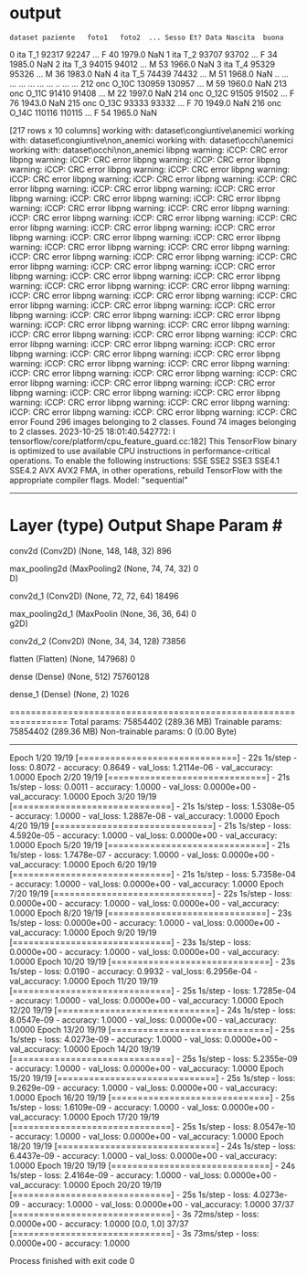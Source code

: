 # output
    dataset paziente   foto1   foto2  ... Sesso Et? Data Nascita  buona
0       ita      T_1   92317   92247  ...     F  40       1979.0    NaN
1       ita      T_2   93707   93702  ...     F  34       1985.0    NaN
2       ita      T_3   94015   94012  ...     M  53       1966.0    NaN
3       ita      T_4   95329   95326  ...     M  36       1983.0    NaN
4       ita      T_5   74439   74432  ...     M  51       1968.0    NaN
..      ...      ...     ...     ...  ...   ...  ..          ...    ...
212     onc    O_10C  130959  130957  ...     M  59       1960.0    NaN
213     onc    O_11C   91410   91408  ...     M  22       1997.0    NaN
214     onc    O_12C   91505   91502  ...     F  76       1943.0    NaN
215     onc    O_13C   93333   93332  ...     F  70       1949.0    NaN
216     onc    O_14C  110116  110115  ...     F  54       1965.0    NaN

[217 rows x 10 columns]
working with: dataset\congiuntive\anemici
working with: dataset\congiuntive\non_anemici
working with: dataset\occhi\anemici
working with: dataset\occhi\non_anemici
libpng warning: iCCP: CRC error
libpng warning: iCCP: CRC error
libpng warning: iCCP: CRC error
libpng warning: iCCP: CRC error
libpng warning: iCCP: CRC error
libpng warning: iCCP: CRC error
libpng warning: iCCP: CRC error
libpng warning: iCCP: CRC error
libpng warning: iCCP: CRC error
libpng warning: iCCP: CRC error
libpng warning: iCCP: CRC error
libpng warning: iCCP: CRC error
libpng warning: iCCP: CRC error
libpng warning: iCCP: CRC error
libpng warning: iCCP: CRC error
libpng warning: iCCP: CRC error
libpng warning: iCCP: CRC error
libpng warning: iCCP: CRC error
libpng warning: iCCP: CRC error
libpng warning: iCCP: CRC error
libpng warning: iCCP: CRC error
libpng warning: iCCP: CRC error
libpng warning: iCCP: CRC error
libpng warning: iCCP: CRC error
libpng warning: iCCP: CRC error
libpng warning: iCCP: CRC error
libpng warning: iCCP: CRC error
libpng warning: iCCP: CRC error
libpng warning: iCCP: CRC error
libpng warning: iCCP: CRC error
libpng warning: iCCP: CRC error
libpng warning: iCCP: CRC error
libpng warning: iCCP: CRC error
libpng warning: iCCP: CRC error
libpng warning: iCCP: CRC error
libpng warning: iCCP: CRC error
libpng warning: iCCP: CRC error
libpng warning: iCCP: CRC error
libpng warning: iCCP: CRC error
libpng warning: iCCP: CRC error
libpng warning: iCCP: CRC error
libpng warning: iCCP: CRC error
libpng warning: iCCP: CRC error
libpng warning: iCCP: CRC error
libpng warning: iCCP: CRC error
libpng warning: iCCP: CRC error
libpng warning: iCCP: CRC error
libpng warning: iCCP: CRC error
libpng warning: iCCP: CRC error
libpng warning: iCCP: CRC error
libpng warning: iCCP: CRC error
libpng warning: iCCP: CRC error
libpng warning: iCCP: CRC error
libpng warning: iCCP: CRC error
libpng warning: iCCP: CRC error
libpng warning: iCCP: CRC error
libpng warning: iCCP: CRC error
libpng warning: iCCP: CRC error
libpng warning: iCCP: CRC error
libpng warning: iCCP: CRC error
libpng warning: iCCP: CRC error
libpng warning: iCCP: CRC error
Found 296 images belonging to 2 classes.
Found 74 images belonging to 2 classes.
2023-10-25 18:01:40.542772: I tensorflow/core/platform/cpu_feature_guard.cc:182] This TensorFlow binary is optimized to use available CPU instructions in performance-critical operations.
To enable the following instructions: SSE SSE2 SSE3 SSE4.1 SSE4.2 AVX AVX2 FMA, in other operations, rebuild TensorFlow with the appropriate compiler flags.
Model: "sequential"
_________________________________________________________________
 Layer (type)                Output Shape              Param #   
=================================================================
 conv2d (Conv2D)             (None, 148, 148, 32)      896       
                                                                 
 max_pooling2d (MaxPooling2  (None, 74, 74, 32)        0         
 D)                                                              
                                                                 
 conv2d_1 (Conv2D)           (None, 72, 72, 64)        18496     
                                                                 
 max_pooling2d_1 (MaxPoolin  (None, 36, 36, 64)        0         
 g2D)                                                            
                                                                 
 conv2d_2 (Conv2D)           (None, 34, 34, 128)       73856     
                                                                 
 flatten (Flatten)           (None, 147968)            0         
                                                                 
 dense (Dense)               (None, 512)               75760128  
                                                                 
 dense_1 (Dense)             (None, 2)                 1026      
                                                                 
=================================================================
Total params: 75854402 (289.36 MB)
Trainable params: 75854402 (289.36 MB)
Non-trainable params: 0 (0.00 Byte)
_________________________________________________________________
Epoch 1/20
19/19 [==============================] - 22s 1s/step - loss: 0.8072 - accuracy: 0.8649 - val_loss: 1.2114e-06 - val_accuracy: 1.0000
Epoch 2/20
19/19 [==============================] - 21s 1s/step - loss: 0.0011 - accuracy: 1.0000 - val_loss: 0.0000e+00 - val_accuracy: 1.0000
Epoch 3/20
19/19 [==============================] - 21s 1s/step - loss: 1.5308e-05 - accuracy: 1.0000 - val_loss: 1.2887e-08 - val_accuracy: 1.0000
Epoch 4/20
19/19 [==============================] - 21s 1s/step - loss: 4.5920e-05 - accuracy: 1.0000 - val_loss: 0.0000e+00 - val_accuracy: 1.0000
Epoch 5/20
19/19 [==============================] - 21s 1s/step - loss: 1.7478e-07 - accuracy: 1.0000 - val_loss: 0.0000e+00 - val_accuracy: 1.0000
Epoch 6/20
19/19 [==============================] - 21s 1s/step - loss: 5.7358e-04 - accuracy: 1.0000 - val_loss: 0.0000e+00 - val_accuracy: 1.0000
Epoch 7/20
19/19 [==============================] - 22s 1s/step - loss: 0.0000e+00 - accuracy: 1.0000 - val_loss: 0.0000e+00 - val_accuracy: 1.0000
Epoch 8/20
19/19 [==============================] - 23s 1s/step - loss: 0.0000e+00 - accuracy: 1.0000 - val_loss: 0.0000e+00 - val_accuracy: 1.0000
Epoch 9/20
19/19 [==============================] - 23s 1s/step - loss: 0.0000e+00 - accuracy: 1.0000 - val_loss: 0.0000e+00 - val_accuracy: 1.0000
Epoch 10/20
19/19 [==============================] - 23s 1s/step - loss: 0.0190 - accuracy: 0.9932 - val_loss: 6.2956e-04 - val_accuracy: 1.0000
Epoch 11/20
19/19 [==============================] - 25s 1s/step - loss: 1.7285e-04 - accuracy: 1.0000 - val_loss: 0.0000e+00 - val_accuracy: 1.0000
Epoch 12/20
19/19 [==============================] - 24s 1s/step - loss: 8.0547e-09 - accuracy: 1.0000 - val_loss: 0.0000e+00 - val_accuracy: 1.0000
Epoch 13/20
19/19 [==============================] - 25s 1s/step - loss: 4.0273e-09 - accuracy: 1.0000 - val_loss: 0.0000e+00 - val_accuracy: 1.0000
Epoch 14/20
19/19 [==============================] - 25s 1s/step - loss: 5.2355e-09 - accuracy: 1.0000 - val_loss: 0.0000e+00 - val_accuracy: 1.0000
Epoch 15/20
19/19 [==============================] - 25s 1s/step - loss: 9.2629e-09 - accuracy: 1.0000 - val_loss: 0.0000e+00 - val_accuracy: 1.0000
Epoch 16/20
19/19 [==============================] - 25s 1s/step - loss: 1.6109e-09 - accuracy: 1.0000 - val_loss: 0.0000e+00 - val_accuracy: 1.0000
Epoch 17/20
19/19 [==============================] - 25s 1s/step - loss: 8.0547e-10 - accuracy: 1.0000 - val_loss: 0.0000e+00 - val_accuracy: 1.0000
Epoch 18/20
19/19 [==============================] - 24s 1s/step - loss: 6.4437e-09 - accuracy: 1.0000 - val_loss: 0.0000e+00 - val_accuracy: 1.0000
Epoch 19/20
19/19 [==============================] - 24s 1s/step - loss: 2.4164e-09 - accuracy: 1.0000 - val_loss: 0.0000e+00 - val_accuracy: 1.0000
Epoch 20/20
19/19 [==============================] - 25s 1s/step - loss: 4.0273e-09 - accuracy: 1.0000 - val_loss: 0.0000e+00 - val_accuracy: 1.0000
37/37 [==============================] - 3s 72ms/step - loss: 0.0000e+00 - accuracy: 1.0000
[0.0, 1.0]
37/37 [==============================] - 3s 73ms/step - loss: 0.0000e+00 - accuracy: 1.0000

Process finished with exit code 0
